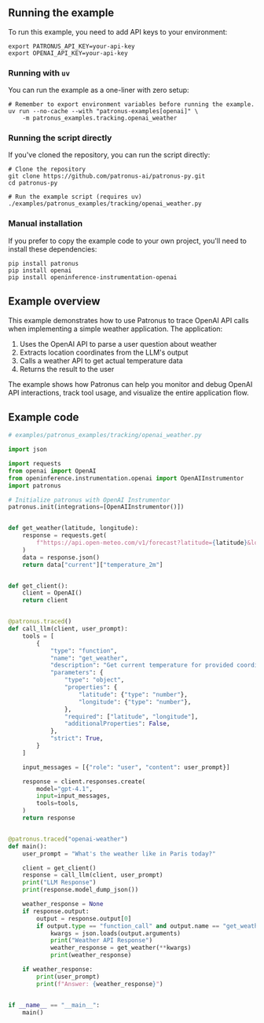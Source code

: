 ## Running the example

To run this example, you need to add API keys to your environment:

```shell
export PATRONUS_API_KEY=your-api-key
export OPENAI_API_KEY=your-api-key

```

### Running with `uv`

You can run the example as a one-liner with zero setup:

```shell
# Remember to export environment variables before running the example.
uv run --no-cache --with "patronus-examples[openai]" \
    -m patronus_examples.tracking.openai_weather

```

### Running the script directly

If you've cloned the repository, you can run the script directly:

```shell
# Clone the repository
git clone https://github.com/patronus-ai/patronus-py.git
cd patronus-py

# Run the example script (requires uv)
./examples/patronus_examples/tracking/openai_weather.py

```

### Manual installation

If you prefer to copy the example code to your own project, you'll need to install these dependencies:

```shell
pip install patronus
pip install openai
pip install openinference-instrumentation-openai

```

## Example overview

This example demonstrates how to use Patronus to trace OpenAI API calls when implementing a simple weather application. The application:

1. Uses the OpenAI API to parse a user question about weather
1. Extracts location coordinates from the LLM's output
1. Calls a weather API to get actual temperature data
1. Returns the result to the user

The example shows how Patronus can help you monitor and debug OpenAI API interactions, track tool usage, and visualize the entire application flow.

## Example code

```python
# examples/patronus_examples/tracking/openai_weather.py

import json

import requests
from openai import OpenAI
from openinference.instrumentation.openai import OpenAIInstrumentor
import patronus

# Initialize patronus with OpenAI Instrumentor
patronus.init(integrations=[OpenAIInstrumentor()])


def get_weather(latitude, longitude):
    response = requests.get(
        f"https://api.open-meteo.com/v1/forecast?latitude={latitude}&longitude={longitude}&current=temperature_2m,wind_speed_10m&hourly=temperature_2m,relative_humidity_2m,wind_speed_10m"
    )
    data = response.json()
    return data["current"]["temperature_2m"]


def get_client():
    client = OpenAI()
    return client


@patronus.traced()
def call_llm(client, user_prompt):
    tools = [
        {
            "type": "function",
            "name": "get_weather",
            "description": "Get current temperature for provided coordinates in celsius.",
            "parameters": {
                "type": "object",
                "properties": {
                    "latitude": {"type": "number"},
                    "longitude": {"type": "number"},
                },
                "required": ["latitude", "longitude"],
                "additionalProperties": False,
            },
            "strict": True,
        }
    ]

    input_messages = [{"role": "user", "content": user_prompt}]

    response = client.responses.create(
        model="gpt-4.1",
        input=input_messages,
        tools=tools,
    )
    return response


@patronus.traced("openai-weather")
def main():
    user_prompt = "What's the weather like in Paris today?"

    client = get_client()
    response = call_llm(client, user_prompt)
    print("LLM Response")
    print(response.model_dump_json())

    weather_response = None
    if response.output:
        output = response.output[0]
        if output.type == "function_call" and output.name == "get_weather":
            kwargs = json.loads(output.arguments)
            print("Weather API Response")
            weather_response = get_weather(**kwargs)
            print(weather_response)

    if weather_response:
        print(user_prompt)
        print(f"Answer: {weather_response}")


if __name__ == "__main__":
    main()

```
